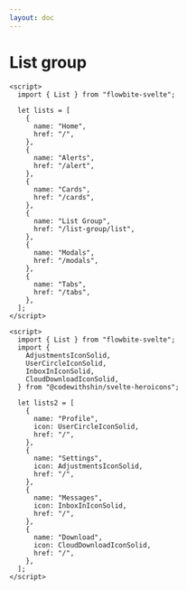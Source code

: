 ```yaml
---
layout: doc
---
```


<script>
  import { List }from '$lib/index';
  import {
    AdjustmentsIconSolid,
    UserCircleIconSolid,
    InboxInIconSolid,
    CloudDownloadIconSolid,
  } from "@codewithshin/svelte-heroicons";
  let lists = [
    {
      name: "Home",
      href: "/",
    },
    {
      name: "Alerts",
      href: "/alert",
    },
    {
      name: "Cards",
      href: "/cards",
    },
    {
      name: "List Group",
      href: "/list-group/list",
    },
    {
      name: "Modals",
      href: "/modals",
    },
    {
      name: "Tabs",
      href: "/tabs",
    },
  ];
  let lists2 = [
    {
      name: "Profile",
      icon: UserCircleIconSolid,
      href: "/",
    },
    {
      name: "Settings",
      icon: AdjustmentsIconSolid,
      href: "/",
    },
    {
      name: "Messages",
      icon: InboxInIconSolid,
      href: "/",
    },
    {
      name: "Download",
      icon: CloudDownloadIconSolid,
      href: "/",
    },
  ];
</script>

<h1 class="text-3xl w-full dark:text-white py-8">List group</h1>

<div
  class="container flex flex-wrap space-x-8 justify-center rounded-xl my-4 mx-auto bg-gradient-to-r bg-white dark:bg-gray-900 border border-gray-200 dark:border-gray-700 p-2 sm:p-6"
>
 <List {lists} />
</div>


```svelte
<script>
  import { List } from "flowbite-svelte";

  let lists = [
    {
      name: "Home",
      href: "/",
    },
    {
      name: "Alerts",
      href: "/alert",
    },
    {
      name: "Cards",
      href: "/cards",
    },
    {
      name: "List Group",
      href: "/list-group/list",
    },
    {
      name: "Modals",
      href: "/modals",
    },
    {
      name: "Tabs",
      href: "/tabs",
    },
  ];
</script>
````

<div
  class="container flex flex-wrap space-x-8 justify-center rounded-xl my-4 mx-auto bg-gradient-to-r bg-white dark:bg-gray-900 border border-gray-200 dark:border-gray-700 p-2 sm:p-6"
>
  <List lists={lists2} />
</div>

```svelte
<script>
  import { List } from "flowbite-svelte";
  import {
    AdjustmentsIconSolid,
    UserCircleIconSolid,
    InboxInIconSolid,
    CloudDownloadIconSolid,
  } from "@codewithshin/svelte-heroicons";

  let lists2 = [
    {
      name: "Profile",
      icon: UserCircleIconSolid,
      href: "/",
    },
    {
      name: "Settings",
      icon: AdjustmentsIconSolid,
      href: "/",
    },
    {
      name: "Messages",
      icon: InboxInIconSolid,
      href: "/",
    },
    {
      name: "Download",
      icon: CloudDownloadIconSolid,
      href: "/",
    },
  ];
</script>
```